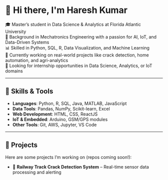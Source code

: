 # 👋 Hi there, I'm Haresh Kumar

🎓 Master’s student in Data Science & Analytics at Florida Atlantic University  
🤖 Background in Mechatronics Engineering with a passion for AI, IoT, and Data-Driven Systems  
📊 Skilled in Python, SQL, R, Data Visualization, and Machine Learning  
🌱 Currently working on real-world projects like crack detection, home automation, and agri-analytics  
🚀 Looking for internship opportunities in Data Science, Analytics, or IoT domains

---

## 🔧 Skills & Tools
- **Languages**: Python, R, SQL, Java, MATLAB, JavaScript  
- **Data Tools**: Pandas, NumPy, Scikit-learn, Excel  
- **Web Development**: HTML, CSS, ReactJS  
- **IoT & Embedded**: Arduino, GSM/GPS modules  
- **Other Tools**: Git, AWS, Jupyter, VS Code

- ---

## 📂 Projects
Here are some projects I’m working on (repos coming soon!):
- 🚆 **Railway Track Crack Detection System** – Real-time sensor data processing and alerting
